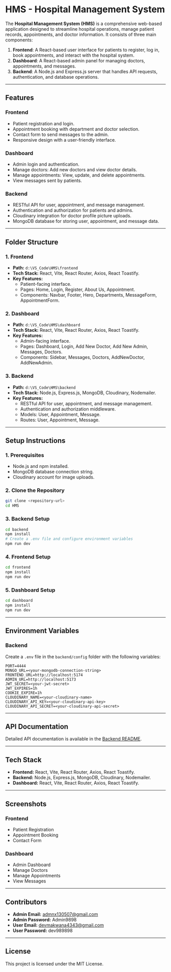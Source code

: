 # HMS - Hospital Management System

The **Hospital Management System (HMS)** is a comprehensive web-based application designed to streamline hospital operations, manage patient records, appointments, and doctor information. It consists of three main components:

1. **Frontend**: A React-based user interface for patients to register, log in, book appointments, and interact with the hospital system.
2. **Dashboard**: A React-based admin panel for managing doctors, appointments, and messages.
3. **Backend**: A Node.js and Express.js server that handles API requests, authentication, and database operations.

---

## **Features**

### **Frontend**
- Patient registration and login.
- Appointment booking with department and doctor selection.
- Contact form to send messages to the admin.
- Responsive design with a user-friendly interface.

### **Dashboard**
- Admin login and authentication.
- Manage doctors: Add new doctors and view doctor details.
- Manage appointments: View, update, and delete appointments.
- View messages sent by patients.

### **Backend**
- RESTful API for user, appointment, and message management.
- Authentication and authorization for patients and admins.
- Cloudinary integration for doctor profile picture uploads.
- MongoDB database for storing user, appointment, and message data.

---

## **Folder Structure**

### **1. Frontend**
- **Path:** `d:\VS_Code\HMS\frontend`
- **Tech Stack:** React, Vite, React Router, Axios, React Toastify.
- **Key Features:**
  - Patient-facing interface.
  - Pages: Home, Login, Register, About Us, Appointment.
  - Components: Navbar, Footer, Hero, Departments, MessageForm, AppointmentForm.

### **2. Dashboard**
- **Path:** `d:\VS_Code\HMS\dashboard`
- **Tech Stack:** React, Vite, React Router, Axios, React Toastify.
- **Key Features:**
  - Admin-facing interface.
  - Pages: Dashboard, Login, Add New Doctor, Add New Admin, Messages, Doctors.
  - Components: Sidebar, Messages, Doctors, AddNewDoctor, AddNewAdmin.

### **3. Backend**
- **Path:** `d:\VS_Code\HMS\backend`
- **Tech Stack:** Node.js, Express.js, MongoDB, Cloudinary, Nodemailer.
- **Key Features:**
  - RESTful API for user, appointment, and message management.
  - Authentication and authorization middleware.
  - Models: User, Appointment, Message.
  - Routes: User, Appointment, Message.

---

## **Setup Instructions**

### **1. Prerequisites**
- Node.js and npm installed.
- MongoDB database connection string.
- Cloudinary account for image uploads.

### **2. Clone the Repository**
```bash
git clone <repository-url>
cd HMS
```

### **3. Backend Setup**
```bash
cd backend
npm install
# Create a .env file and configure environment variables
npm run dev
```

### **4. Frontend Setup**
```bash
cd frontend
npm install
npm run dev
```

### **5. Dashboard Setup**
```bash
cd dashboard
npm install
npm run dev
```

---

## **Environment Variables**

### **Backend**
Create a `.env` file in the `backend/config` folder with the following variables:
```
PORT=4444
MONGO_URL=<your-mongodb-connection-string>
FRONTEND_URL=http://localhost:5174
ADMIN_URL=http://localhost:5173
JWT_SECRET=<your-jwt-secret>
JWT_EXPIRES=1h
COOKIE_EXPIRE=1h
CLOUDINARY_NAME=<your-cloudinary-name>
CLOUDINARY_API_KEY=<your-cloudinary-api-key>
CLOUDINARY_API_SECRET=<your-cloudinary-api-secret>
```

---

## **API Documentation**
Detailed API documentation is available in the [Backend README](./backend/README.md).

---

## **Tech Stack**
- **Frontend:** React, Vite, React Router, Axios, React Toastify.
- **Backend:** Node.js, Express.js, MongoDB, Cloudinary, Nodemailer.
- **Dashboard:** React, Vite, React Router, Axios, React Toastify.

---

## **Screenshots**
### **Frontend**
- Patient Registration
- Appointment Booking
- Contact Form

### **Dashboard**
- Admin Dashboard
- Manage Doctors
- Manage Appointments
- View Messages

---

## **Contributors**
- **Admin Email:** admnx130507@gmail.com
- **Admin Password:** Admin9898
- **User Email:** devmakwana4343@gmail.com
- **User Password:** dev989898

---

## **License**
This project is licensed under the MIT License.
